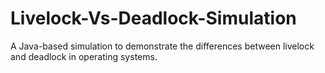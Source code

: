 # Livelock-Vs-Deadlock-Simulation
A Java-based simulation to demonstrate the differences between livelock and deadlock in operating systems.
